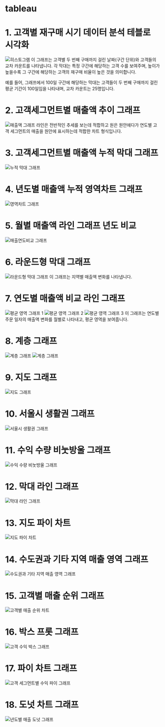# tableau

# 1. 고객별 재구매 시기 데이터 분석 테블로 시각화
![히스토그램](히스토그램.png)
이 그래프는 고객별 두 번째 구매까지 걸린 날짜(구간 단위)와 고객들의 교차 카운트를 나타냅니다. 각 막대는 특정 구간에 해당하는 고객 수를 보여주며, 높이가 높을수록 그 구간에 해당하는 고객의 재구매 비율이 높은 것을 의미합니다. 

예를 들어, 그래프에서 100일 구간에 해당하는 막대는 고객들이 두 번째 구매까지 걸린 평균 기간이 100일임을 나타내며, 교차 카운트는 25명입니다.

# 2. 고객세그먼트별 매출액 추이 그래프
![매출액 그래프](이중축.png)
라인은 전반적인 추세를 보는데 적합하고 원은 원안에다가 연도별 고객 세그먼트의 매출을 원안에 표시하는데 적합한 차트 형식입니다.

# 3. 고객세그먼트별 매출액 누적 막대 그래프
![누적 막대 그래프](누적막대차트.png)

# 4. 년도별 매출액 누적 영역차트 그래프
![영역차트 그래프](영역차트.png)

# 5. 월별 매출액 라인 그래프 년도 비교
![매출연도비교 그래프](비교그래프.png)

# 6. 라운드형 막대 그래프

![라운드형 막대 그래프](라운드형막대그래프.png)
이 그래프는 지역별 매출액 변화를 나타냅니다.


# 7. 연도별 매출액 비교 라인 그래프

![평균 영역 그래프 1](평균영역차트1.png) ![평균 영역 그래프 2](평균영역차트2.png) ![평균 영역 그래프 3](평균영역차트3.png)
이 그래프는 연도별 주문 일자의 매출액 변화를 월별로 나타내고, 평균 영역을 보여줍니다.

# 8. 계층 그래프

![계층 그래프](계층그래프.png) ![계층 그래프](계층그래프2.png)

# 9. 지도 그래프

![지도 그래프](지도그래프.png)


# 10. 서울시 생활권 그래프

![서울시 생활권 그래프](맵.png)

# 11. 수익 수량 비눗방울 그래프

![수익 수량 비눗방울 그래프](물방울.png)

# 12. 막대 라인 그래프

![막대 라인 그래프](기호맵2.png)

# 13. 지도 파이 차트

![지도 파이 차트](지도파이.png)

# 14. 수도권과 기타 지역 매출 영역 그래프

![수도권과 기타 지역 매출 영역 그래프](수도권영역차트.png)

# 15. 고객별 매출 순위 그래프

![고객별 매출 순위 차트](집합그래프.png)

# 16. 박스 프롯 그래프

![고객 수익 박스 그래프](박스플롯.png)

# 17. 파이 차트 그래프

![고객 세그먼트별 수익 파이 그래프](파이차트.png)

# 18. 도넛 차트 그래프

![년도별 매출 도넛 그래프](도넛차트.png)



